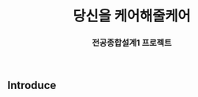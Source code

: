 <h1 align="middle">당신을 케어해줄케어</h1>
<h3 align="middle">전공종합설계1 프로젝트</h3>
<br />

## Introduce

>   
> 
>
